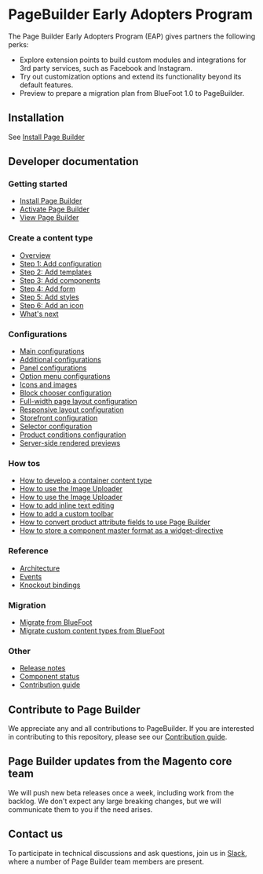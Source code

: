 # PageBuilder Early Adopters Program

The Page Builder Early Adopters Program (EAP) gives partners the following perks:
 
* Explore extension points to build custom modules and integrations for 3rd party services, such as Facebook and Instagram.
* Try out customization options and extend its functionality beyond its default features.
* Preview to prepare a migration plan from BlueFoot 1.0 to PageBuilder.

## Installation

See [Install Page Builder](getting-started/install-pagebuilder.md)

<!-- {% comment %} -->

## Developer documentation

### Getting started

* [Install Page Builder](getting-started/install-pagebuilder.md)
* [Activate Page Builder](getting-started/activate-pagebuilder.md)
* [View Page Builder](getting-started/view-pagebuilder.md)

### Create a content type

* [Overview](create-basic-content-type/overview.md)
* [Step 1: Add configuration](create-basic-content-type/step-1-add-configuration.md)
* [Step 2: Add templates](create-basic-content-type/step-2-add-templates.md)
* [Step 3: Add components](create-basic-content-type/step-3-add-components.md)
* [Step 4: Add form](create-basic-content-type/step-4-add-form.md)
* [Step 5: Add styles](create-basic-content-type/step-5-add-styles.md)
* [Step 6: Add an icon](create-basic-content-type/step-6-add-icon.md)
* [What's next](create-basic-content-type/whats-next.md)

### Configurations

* [Main configurations](configurations/content-type-configuration.md)
* [Additional configurations](configurations/additional-configurations.md)
* [Panel configurations](configurations/panel-configurations.md)
* [Option menu configurations](configurations/option-menu-configurations.md)
* [Icons and images](configurations/icons-and-images.md)
* [Block chooser configuration](configurations/block-chooser-configuration.md)
* [Full-width page layout configuration](configurations/full-width-page-layout-configuration.md)
* [Responsive layout configuration](configurations/responsive-layout-configuration.md)
* [Storefront configuration](configurations/storefront-configuration.md)
* [Selector configuration](configurations/selector-configuration.md)
* [Product conditions configuration](configurations/product-conditions-configuration.md)
* [Server-side rendered previews](configurations/server-side-rendered-previews.md)

### How tos

* [How to develop a container content type](how-to/how-to-develop-container-content-type.md)
* [How to use the Image Uploader](how-to/how-to-use-image-uploader.md)
* [How to use the Image Uploader](how-to/how-to-use-image-uploader.md)
* [How to add inline text editing](how-to/how-to-add-inline-text-editing.md)
* [How to add a custom toolbar](how-to/how-to-add-custom-toolbar.md)
* [How to convert product attribute fields to use Page Builder](how-to/how-to-convert-product-attributes-to-use-pagebuilder.md)
* [How to store a component master format as a widget-directive](how-to/how-to-store-master-format-as-widget-directive.md)

### Reference

* [Architecture](reference/architecture.md)
* [Events](reference/events.md)
* [Knockout bindings](reference/knockout-bindings.md)

### Migration

* [Migrate from BlueFoot](migration/migrate-from-bluefoot.md)
* [Migrate custom content types from BlueFoot](migration/migrate-custom-content-types-from-bluefoot.md)

### Other

* [Release notes](CHANGELOG.md)
* [Component status](comp-status2.md)
* [Contribution guide](https://github.com/magento/magento2-page-builder/blob/develop/CONTRIBUTING.md)

<!-- {% endcomment %} -->

## Contribute to Page Builder

We appreciate any and all contributions to PageBuilder. If you are interested in contributing to this repository, please see our [Contribution guide](https://github.com/magento/magento2-page-builder/blob/develop/CONTRIBUTING.md).

## Page Builder updates from the Magento core team

We will push new beta releases once a week, including work from the backlog. We don't expect any large breaking changes, but we will communicate them to you if the need arises.

## Contact us

To participate in technical discussions and ask questions, join us in [Slack], where a number of Page Builder team members are present.

[Slack]: https://magentocommeng.slack.com/messages/GANS1R4C9
